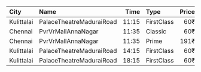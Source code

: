 | City       | Name                     |  Time | Type       | Price | Capacity | Booked |
| :--------- | :----------------------- | ----: | :--------- | ----: | -------: | -----: |
| Kulittalai | PalaceTheatreMaduraiRoad | 11:15 | FirstClass |   60₹ |      249 |      0 |
| Chennai    | PvrVrMallAnnaNagar       | 11:35 | Classic    |   60₹ |        5 |      5 |
| Chennai    | PvrVrMallAnnaNagar       | 11:35 | Prime      |  191₹ |       51 |     51 |
| Kulittalai | PalaceTheatreMaduraiRoad | 14:15 | FirstClass |   60₹ |      249 |      0 |
| Kulittalai | PalaceTheatreMaduraiRoad | 18:15 | FirstClass |   60₹ |      249 |      0 |